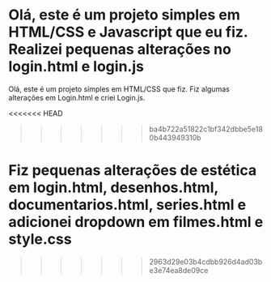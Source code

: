 
Olá, este é um projeto simples em HTML/CSS e Javascript que eu fiz.
Realizei pequenas alterações no login.html e login.js
=======
Olá, este é um projeto simples em HTML/CSS que fiz.
Fiz algumas alterações em Login.html e criei Login.js.

<<<<<<< HEAD
>>>>>>> ba4b722a51822c1bf342dbbe5e180b443949310b

Fiz pequenas alterações de estética em login.html, desenhos.html, documentarios.html, series.html e adicionei dropdown em filmes.html e style.css 
=======
>>>>>>> 2963d29e03b4cdbb926d4ad03be3e74ea8de09ce
